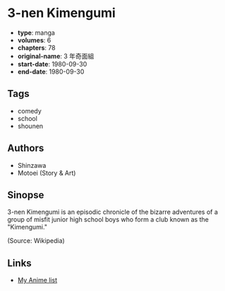 # 3-nen Kimengumi

-   **type**: manga
-   **volumes**: 6
-   **chapters**: 78
-   **original-name**: 3 年奇面組
-   **start-date**: 1980-09-30
-   **end-date**: 1980-09-30

## Tags

-   comedy
-   school
-   shounen

## Authors

-   Shinzawa
-   Motoei (Story & Art)

## Sinopse

3-nen Kimengumi is an episodic chronicle of the bizarre adventures of a group of misfit junior high school boys who form a club known as the "Kimengumi."

(Source: Wikipedia)

## Links

-   [My Anime list](https://myanimelist.net/manga/90892/3-nen_Kimengumi)
